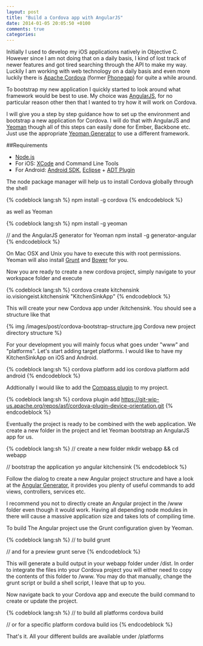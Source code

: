 ```yaml
---
layout: post
title: "Build a Cordova app with AngularJS"
date: 2014-01-05 20:05:50 +0100
comments: true
categories: 
---
```

Initially I used to develop my iOS applications natively in Objective C. However since I am not doing that on a daily basis, I kind of lost track of newer features and got tired searching through the API to make my way. Luckily I am working with web technology on a daily basis and even more luckily there is [Apache Cordova](http://cordova.apache.org/) (former [Phonegap](http://phonegap.com/)) for quite a while around. 

To bootstrap my new application I quickly started to look around what framework would be best to use. My choice was [AngularJS](http://angularjs.org), for no particular reason other then that I wanted to try how it will work on Cordova.

I will give you a step by step guidance how to set up the environment and bootstrap a new application for Cordova. I will do that with AngularJS and [Yeoman](http://yeoman.io/) though all of this steps can easily done for Ember, Backbone etc. Just use the appropriate [Yeoman Generator](http://yeoman.io/generators.html) to use a different framework.

##Requirements
- [Node.js](http://nodejs.org/)
- For iOS: [XCode](https://developer.apple.com/xcode/) and Command Line Tools
- For Android: [Android SDK](http://developer.android.com/sdk/index.html), [Eclipse](http://www.eclipse.org/downloads/) + [ADT Plugin](http://developer.android.com/tools/sdk/eclipse-adt.html)

The node package manager will help us to install Cordova globally through the shell

{% codeblock lang:sh %}
npm install -g cordova
{% endcodeblock %}

as well as Yeoman

{% codeblock lang:sh %}
npm install -g yeoman

// and the AngularJS generator for Yeoman
npm install -g generator-angular
{% endcodeblock %}

On Mac OSX and Unix you have to execute this with root permissions. Yeoman will also install [Grunt](http://gruntjs.com/) and [Bower](http://bower.io/) for you.

Now you are ready to create a new cordova project, simply navigate to your workspace folder and execute

{% codeblock lang:sh %}
cordova create kitchensink io.visiongeist.kitchensink "KitchenSinkApp"
{% endcodeblock %}

This will create your new Cordova app under /kitchensink. You should see a structure like that

{% img /images/post/cordova-bootstrap-structure.jpg Cordova new project directory structure %}

For your development you will mainly focus what goes under "www" and "platforms". Let's start adding target platforms. I would like to have my KitchenSinkApp on iOS and Android.

{% codeblock lang:sh %}
cordova platform add ios
cordova platform add android
{% endcodeblock %}

Addtionally I would like to add the [Compass plugin](http://cordova.apache.org/docs/en/2.9.0/cordova_compass_compass.md.html) to my project.

{% codeblock lang:sh %}
cordova plugin add https://git-wip-us.apache.org/repos/asf/cordova-plugin-device-orientation.git
{% endcodeblock %}

Eventually the project is ready to be combined with the web application. We create a new folder in the project and let Yeoman bootstrap an AngularJS app for us.

{% codeblock lang:sh %}
// create a new folder
mkdir webapp && cd webapp

// bootstrap the application
yo angular kitchensink
{% endcodeblock %}

Follow the dialog to create a new Angular project structure and have a look at the [Angular Generator](https://github.com/yeoman/generator-angular
), it provides you plenty of useful commands to add views, controllers, services etc.

I recommend you not to directly create an Angular project in the /www folder even though it would work. Having all depending node modules in there will cause a massive application size and takes lots of compiling time.

To build The Angular project use the Grunt configuration given by Yeoman.

{% codeblock lang:sh %}
// to build
grunt

// and for a preview
grunt serve
{% endcodeblock %}

This will generate a build output in your webapp folder under /dist. In order to integrate the files into your Cordova project you will either need to copy the contents of this folder to /www. You may do that manually, change the grunt script or build a shell script, I leave that up to you. 

Now navigate back to your Cordova app and execute the build command to create or update the project.

{% codeblock lang:sh %}
// to build all platforms
cordova build

// or for a specific platform
cordova build ios
{% endcodeblock %}

That's it. All your different builds are available under /platforms
